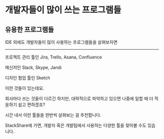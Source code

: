 # 개발자들이 많이 쓰는 프로그램들

## 유용한 프로그램들

IDE 외에도 개발자들이 많이 사용하는 프로그램들을 살펴보자면

***
프로젝트 관리 툴인 Jira, Trello, Asana, Confluence

메신저인 Slack, Skype, Jandi

디자인 협업 툴인 Sketch

이런 것들이 있는데요.

회사마다 쓰는 것들이 다르긴 하지만, 대략적으로 파악하고 있으면 나중에 일할 때 더 적응하기 쉽고 편하겠죠? 

시간 내서 이런 툴들을 한번씩 살펴보는 걸 추천합니다.

StackShare에 가면, 개발자 혹은 개발팀에서 사용하는 다양한 툴을 찾아볼 수도 있습니다.


